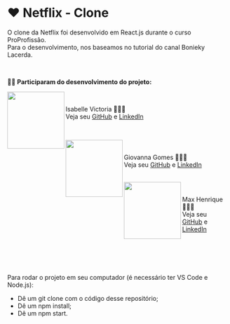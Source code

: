 # ❤️ Netflix - Clone 

O clone da Netflix foi desenvolvido em React.js durante o curso ProProfissão. <br>
Para o desenvolvimento, nos baseamos no tutorial do canal Bonieky Lacerda. 

<br>

👋🏻 **Participaram do desenvolvimento do projeto:**


<img align="left" src="https://user-images.githubusercontent.com/69727594/147781528-3f76817d-3e87-433f-ad6e-ede9b2b32878.png" width="130"><br>

Isabelle Victoria 👩🏻‍💻
<br>
Veja seu [GitHub](https://github.com/Flores-Carlos) e [LinkedIn](https://www.linkedin.com/in/carlos-gabriel-f3/)


<br>

<img align="left" src="https://avatars.githubusercontent.com/u/101263529?v=4" width="130"><br>

Giovanna Gomes 👨🏻‍💻
<br>
Veja seu [GitHub](https://github.com/annavoigg) e [LinkedIn](https://www.linkedin.com/in/giovanna-gomes-cortez-790197229/)

<br>
<img align="left" src="https://avatars.githubusercontent.com/u/101279529?v=4" width="130"><br>

Max Henrique 👩🏻‍💻
<br>
Veja seu [GitHub](https://github.com/MaxHenriique) e [LinkedIn](https://www.linkedin.com/in/max-henrique-fontes/)

<br><br>

<br>

Para rodar o projeto em seu computador (é necessário ter VS Code e Node.js):
- Dê um git clone com o código desse repositório;
- Dê um npm install;
- Dê um npm start.
